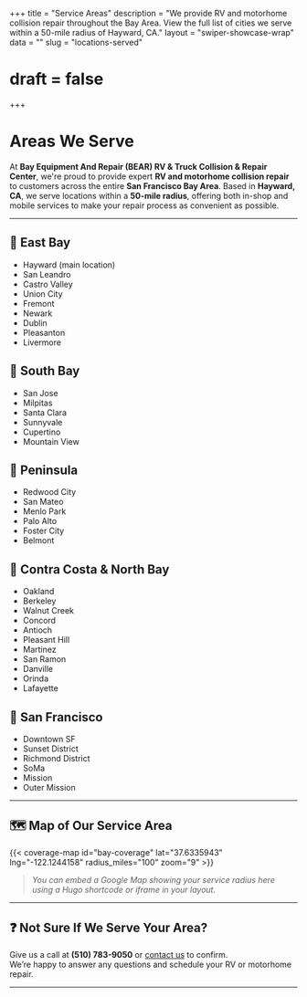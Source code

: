 +++
title = "Service Areas"
description = "We provide RV and motorhome collision repair throughout the Bay Area. View the full list of cities we serve within a 50-mile radius of Hayward, CA."
layout = "swiper-showcase-wrap"
data = ""
slug = "locations-served"
# draft = false
+++

# Areas We Serve

At **Bay Equipment And Repair (BEAR) RV & Truck Collision & Repair Center**, we're proud to provide expert **RV and motorhome collision repair** to customers across the entire **San Francisco Bay Area**. Based in **Hayward, CA**, we serve locations within a **50-mile radius**, offering both in-shop and mobile services to make your repair process as convenient as possible.

---

## 📍 East Bay

- Hayward (main location)
- San Leandro
- Castro Valley
- Union City
- Fremont
- Newark
- Dublin
- Pleasanton
- Livermore

## 📍 South Bay

- San Jose
- Milpitas
- Santa Clara
- Sunnyvale
- Cupertino
- Mountain View

## 📍 Peninsula

- Redwood City
- San Mateo
- Menlo Park
- Palo Alto
- Foster City
- Belmont

## 📍 Contra Costa & North Bay

- Oakland
- Berkeley
- Walnut Creek
- Concord
- Antioch
- Pleasant Hill
- Martinez
- San Ramon
- Danville
- Orinda
- Lafayette

## 📍 San Francisco

- Downtown SF
- Sunset District
- Richmond District
- SoMa
- Mission
- Outer Mission

---

## 🗺️ Map of Our Service Area

<!-- Optional: Add this via a Hugo shortcode or in your layout template -->

{{< coverage-map id="bay-coverage" lat="37.6335943" lng="-122.1244158" radius_miles="100" zoom="9" >}}


> _You can embed a Google Map showing your service radius here using a Hugo shortcode or iframe in your layout._

---

## ❓ Not Sure If We Serve Your Area?

Give us a call at **(510) 783-9050** or [contact us](/contact-us/) to confirm.  
We’re happy to answer any questions and schedule your RV or motorhome repair.

---
